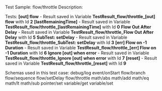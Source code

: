 Test Sample: flow/throttle
Description: 

Tests:
	**[out] flow** - Result saved in Variable **TestResult_flow/throttle_[out] flow** with Id **2**
	**[lastRemainingTime]** - Result saved in Variable **TestResult_flow/throttle_[lastRemainingTime]** with Id **0**
	**Flow Out After Delay** - Result saved in Variable **TestResult_flow/throttle_Flow Out After Delay** with Id **5**
	**SubTest: setDelay** - Result saved in Variable **TestResult_flow/throttle_SubTest: setDelay** with Id **3**
	**[err] Flow on -1 Duration** - Result saved in Variable **TestResult_flow/throttle_[err] Flow on -1 Duration** with Id **6**
	**Ignore [out] when error** - Result saved in Variable **TestResult_flow/throttle_Ignore [out] when error** with Id **7**
	**[reset]** - Result saved in Variable **TestResult_flow/throttle_[reset]** with Id **9**

Schemas used in this test case:
	debug/log
	event/onStart
	flow/branch
	flow/sequence
	flow/setDelay
	flow/throttle
	math/abs
	math/add
	math/eq
	math/lt
	math/sub
	pointer/set
	variable/get
	variable/set
